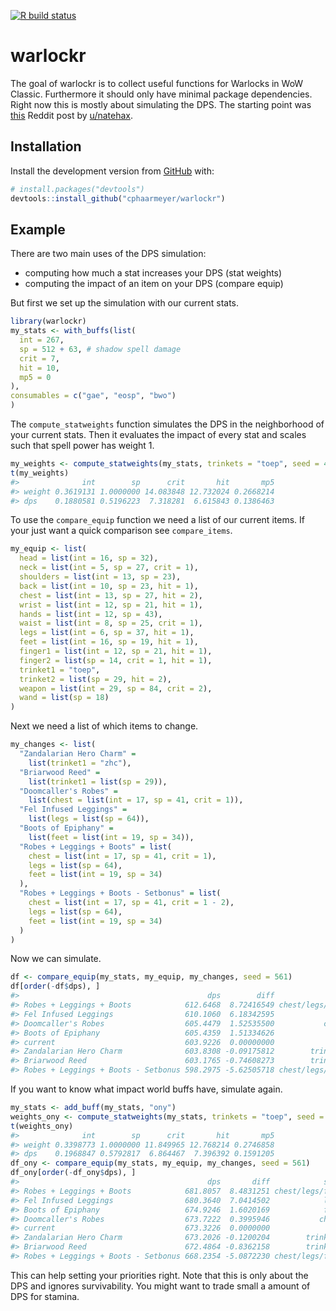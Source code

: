 
<!-- README.md is generated from README.Rmd. Please edit that file -->

<!-- badges: start -->

[![R build
status](https://github.com/cphaarmeyer/warlockr/workflows/R-CMD-check/badge.svg)](https://github.com/cphaarmeyer/warlockr/actions)
<!-- badges: end -->

# warlockr

The goal of warlockr is to collect useful functions for Warlocks in WoW
Classic. Furthermore it should only have minimal package dependencies.
Right now this is mostly about simulating the DPS. The starting point
was
[this](https://www.reddit.com/r/classicwow/comments/dh5r6g/so_i_made_a_warlock_shadowbolt_simulator/)
Reddit post by [u/natehax](https://www.reddit.com/user/natehax/).

## Installation

Install the development version from [GitHub](https://github.com/) with:

``` r
# install.packages("devtools")
devtools::install_github("cphaarmeyer/warlockr")
```

## Example

There are two main uses of the DPS simulation:

  - computing how much a stat increases your DPS (stat weights)
  - computing the impact of an item on your DPS (compare equip)

But first we set up the simulation with our current stats.

``` r
library(warlockr)
my_stats <- with_buffs(list(
  int = 267,
  sp = 512 + 63, # shadow spell damage
  crit = 7,
  hit = 10,
  mp5 = 0
),
consumables = c("gae", "eosp", "bwo")
)
```

The `compute_statweights` function simulates the DPS in the neighborhood
of your current stats. Then it evaluates the impact of every stat and
scales such that spell power has weight 1.

``` r
my_weights <- compute_statweights(my_stats, trinkets = "toep", seed = 42)
t(my_weights)
#>              int        sp      crit       hit       mp5
#> weight 0.3619131 1.0000000 14.083848 12.732024 0.2668214
#> dps    0.1880581 0.5196223  7.318281  6.615843 0.1386463
```

To use the `compare_equip` function we need a list of our current items.
If your just want a quick comparison see `compare_items`.

``` r
my_equip <- list(
  head = list(int = 16, sp = 32),
  neck = list(int = 5, sp = 27, crit = 1),
  shoulders = list(int = 13, sp = 23),
  back = list(int = 10, sp = 23, hit = 1),
  chest = list(int = 13, sp = 27, hit = 2),
  wrist = list(int = 12, sp = 21, hit = 1),
  hands = list(int = 12, sp = 43),
  waist = list(int = 8, sp = 25, crit = 1),
  legs = list(int = 6, sp = 37, hit = 1),
  feet = list(int = 16, sp = 19, hit = 1),
  finger1 = list(int = 12, sp = 21, hit = 1),
  finger2 = list(sp = 14, crit = 1, hit = 1),
  trinket1 = "toep",
  trinket2 = list(sp = 29, hit = 2),
  weapon = list(int = 29, sp = 84, crit = 2),
  wand = list(sp = 18)
)
```

Next we need a list of which items to change.

``` r
my_changes <- list(
  "Zandalarian Hero Charm" =
    list(trinket1 = "zhc"),
  "Briarwood Reed" =
    list(trinket1 = list(sp = 29)),
  "Doomcaller's Robes" =
    list(chest = list(int = 17, sp = 41, crit = 1)),
  "Fel Infused Leggings" =
    list(legs = list(sp = 64)),
  "Boots of Epiphany" =
    list(feet = list(int = 19, sp = 34)),
  "Robes + Leggings + Boots" = list(
    chest = list(int = 17, sp = 41, crit = 1),
    legs = list(sp = 64),
    feet = list(int = 19, sp = 34)
  ),
  "Robes + Leggings + Boots - Setbonus" = list(
    chest = list(int = 17, sp = 41, crit = 1 - 2),
    legs = list(sp = 64),
    feet = list(int = 19, sp = 34)
  )
)
```

Now we can simulate.

``` r
df <- compare_equip(my_stats, my_equip, my_changes, seed = 561)
df[order(-df$dps), ]
#>                                          dps        diff            slot
#> Robes + Leggings + Boots            612.6468  8.72416549 chest/legs/feet
#> Fel Infused Leggings                610.1060  6.18342595            legs
#> Doomcaller's Robes                  605.4479  1.52535500           chest
#> Boots of Epiphany                   605.4359  1.51334626            feet
#> current                             603.9226  0.00000000                
#> Zandalarian Hero Charm              603.8308 -0.09175812        trinket1
#> Briarwood Reed                      603.1765 -0.74608273        trinket1
#> Robes + Leggings + Boots - Setbonus 598.2975 -5.62505718 chest/legs/feet
```

If you want to know what impact world buffs have, simulate again.

``` r
my_stats <- add_buff(my_stats, "ony")
weights_ony <- compute_statweights(my_stats, trinkets = "toep", seed = 42)
t(weights_ony)
#>              int        sp      crit       hit       mp5
#> weight 0.3398773 1.0000000 11.849965 12.768214 0.2746858
#> dps    0.1968847 0.5792817  6.864467  7.396392 0.1591205
df_ony <- compare_equip(my_stats, my_equip, my_changes, seed = 561)
df_ony[order(-df_ony$dps), ]
#>                                          dps       diff            slot
#> Robes + Leggings + Boots            681.8057  8.4831251 chest/legs/feet
#> Fel Infused Leggings                680.3640  7.0414502            legs
#> Boots of Epiphany                   674.9246  1.6020169            feet
#> Doomcaller's Robes                  673.7222  0.3995946           chest
#> current                             673.3226  0.0000000                
#> Zandalarian Hero Charm              673.2026 -0.1200204        trinket1
#> Briarwood Reed                      672.4864 -0.8362158        trinket1
#> Robes + Leggings + Boots - Setbonus 668.2354 -5.0872230 chest/legs/feet
```

This can help setting your priorities right. Note that this is only
about the DPS and ignores survivability. You might want to trade small a
amount of DPS for stamina.
